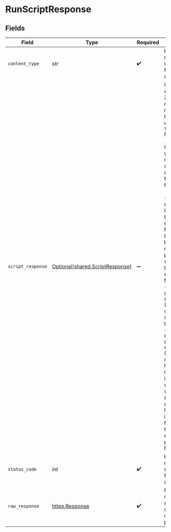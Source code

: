 # RunScriptResponse


## Fields

| Field                                                                                                                                                                                                                                                                                                                                                                                                                                                                                                                                                                                                                                                                                  | Type                                                                                                                                                                                                                                                                                                                                                                                                                                                                                                                                                                                                                                                                                   | Required                                                                                                                                                                                                                                                                                                                                                                                                                                                                                                                                                                                                                                                                               | Description                                                                                                                                                                                                                                                                                                                                                                                                                                                                                                                                                                                                                                                                            |
| -------------------------------------------------------------------------------------------------------------------------------------------------------------------------------------------------------------------------------------------------------------------------------------------------------------------------------------------------------------------------------------------------------------------------------------------------------------------------------------------------------------------------------------------------------------------------------------------------------------------------------------------------------------------------------------- | -------------------------------------------------------------------------------------------------------------------------------------------------------------------------------------------------------------------------------------------------------------------------------------------------------------------------------------------------------------------------------------------------------------------------------------------------------------------------------------------------------------------------------------------------------------------------------------------------------------------------------------------------------------------------------------- | -------------------------------------------------------------------------------------------------------------------------------------------------------------------------------------------------------------------------------------------------------------------------------------------------------------------------------------------------------------------------------------------------------------------------------------------------------------------------------------------------------------------------------------------------------------------------------------------------------------------------------------------------------------------------------------- | -------------------------------------------------------------------------------------------------------------------------------------------------------------------------------------------------------------------------------------------------------------------------------------------------------------------------------------------------------------------------------------------------------------------------------------------------------------------------------------------------------------------------------------------------------------------------------------------------------------------------------------------------------------------------------------- |
| `content_type`                                                                                                                                                                                                                                                                                                                                                                                                                                                                                                                                                                                                                                                                         | *str*                                                                                                                                                                                                                                                                                                                                                                                                                                                                                                                                                                                                                                                                                  | :heavy_check_mark:                                                                                                                                                                                                                                                                                                                                                                                                                                                                                                                                                                                                                                                                     | HTTP response content type for this operation                                                                                                                                                                                                                                                                                                                                                                                                                                                                                                                                                                                                                                          |
| `script_response`                                                                                                                                                                                                                                                                                                                                                                                                                                                                                                                                                                                                                                                                      | [Optional[shared.ScriptResponse]](../../models/shared/scriptresponse.md)                                                                                                                                                                                                                                                                                                                                                                                                                                                                                                                                                                                                               | :heavy_minus_sign:                                                                                                                                                                                                                                                                                                                                                                                                                                                                                                                                                                                                                                                                     | On success, it will return a 200 status code, and the resulting transaction under the `transaction` field.<br/><br/>On failure, it will also return a 200 status code, and the following fields:<br/><br/>  - `details`: contains a URL. When there is an error parsing Numscript, the result can be difficult to read—the provided URL will render the error in an easy-to-read format.<br/>  - `errorCode` and `error_code` (deprecated): contains the string code of the error<br/>  - `errorMessage` and `error_message` (deprecated): contains a human-readable indication of what went wrong, for example that an account had insufficient funds, or that there was an error in the provided Numscript.<br/> |
| `status_code`                                                                                                                                                                                                                                                                                                                                                                                                                                                                                                                                                                                                                                                                          | *int*                                                                                                                                                                                                                                                                                                                                                                                                                                                                                                                                                                                                                                                                                  | :heavy_check_mark:                                                                                                                                                                                                                                                                                                                                                                                                                                                                                                                                                                                                                                                                     | HTTP response status code for this operation                                                                                                                                                                                                                                                                                                                                                                                                                                                                                                                                                                                                                                           |
| `raw_response`                                                                                                                                                                                                                                                                                                                                                                                                                                                                                                                                                                                                                                                                         | [httpx.Response](https://www.python-httpx.org/api/#response)                                                                                                                                                                                                                                                                                                                                                                                                                                                                                                                                                                                                                           | :heavy_check_mark:                                                                                                                                                                                                                                                                                                                                                                                                                                                                                                                                                                                                                                                                     | Raw HTTP response; suitable for custom response parsing                                                                                                                                                                                                                                                                                                                                                                                                                                                                                                                                                                                                                                |